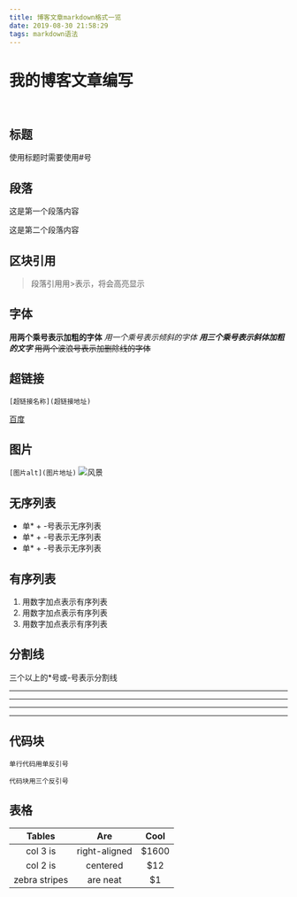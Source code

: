 ```yaml
---
title: 博客文章markdown格式一览
date: 2019-08-30 21:58:29
tags: markdown语法
---
```

# 我的博客文章编写<br><br>
<!-- more -->
## 标题 
使用标题时需要使用#号 
## 段落 
这是第一个段落内容

这是第二个段落内容
## 区块引用 
> 段落引用用>表示，将会高亮显示 

## 字体
**用两个乘号表示加粗的字体**
*用一个乘号表示倾斜的字体*
***用三个乘号表示斜体加粗的文字***
~~用两个波浪号表示加删除线的字体~~
## 超链接
`[超链接名称](超链接地址)`

[百度](http://www.baidu.com) 
## 图片 
`[图片alt](图片地址)`
![风景](https://ss0.bdstatic.com/70cFvHSh_Q1YnxGkpoWK1HF6hhy/it/u=2115448595,3265608281&fm=26&gp=0.jpg) 
## 无序列表 
* 单* + -号表示无序列表
* 单* + -号表示无序列表
* 单* + -号表示无序列表

## 有序列表
1. 用数字加点表示有序列表
2. 用数字加点表示有序列表
3. 用数字加点表示有序列表

## 分割线 

三个以上的*号或-号表示分割线

-----
---
***
****
## 代码块
`单行代码用单反引号`
```
代码块用三个反引号
```

## 表格

| Tables        | Are           | Cool  |
| :-----------: |:-------------:| :----:|
| col 3 is      | right-aligned | $1600 |
| col 2 is      | centered      |   $12 |
| zebra stripes | are neat      |    $1 |
